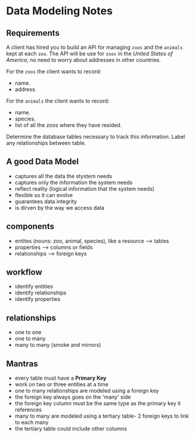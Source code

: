 # Data Modeling Notes

## Requirements

A client has hired you to build an API for managing `zoos` and the `animals` kept at each `zoo`. The API will be use for `zoos` in the _United States of America_, no need to worry about addresses in other countries.

For the `zoos` the client wants to record:

- name.
- address.

For the `animals` the client wants to record:

- name.
- species.
- list of all the zoos where they have resided.

Determine the database tables necessary to track this information.
Label any relationships between table.

## A good Data Model

- captures all the data the stystem needs
- captures only the information the system needs
- reflect reality (logical information that the system needs)
- flexible so it can evolve
- guarantees data integrity
- is dirven by the way we access data

## components

- entites (nouns: zoo, animal, species), like a resource --> tables
- properties --> columns or fields
- relationships --> foreign keys

## workflow

- identify entities
- identify relationships
- identify properties

## relationships

- one to one
- one to many
- many to many (smoke and mirrors)

## Mantras

- every table must have a **Primary Key**
- work on two or three entities at a time
- one to many relationships are modeled using a foreign key
- the foreign key always goes on the 'many' side
- the foreign key column must be the same type as the primary key it references
- many to many are modeled using a tertiary table- 2 foreign keys to link to each many
- the tertiary table could include other columns
